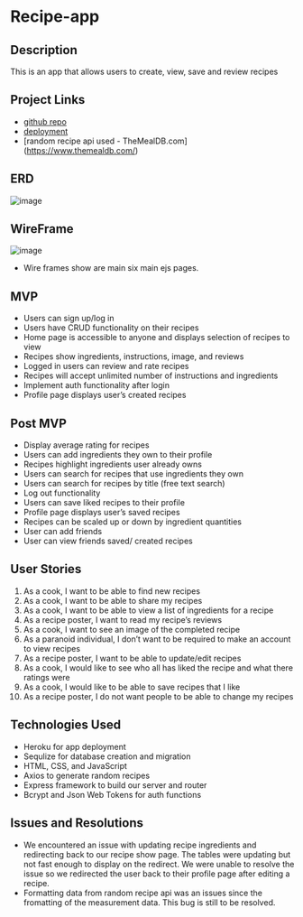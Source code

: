 # Recipe-app

## Description
This is an app that allows users to create, view, save and review recipes

## Project Links
- [github repo](https://github.com/nickl72/Recipe-app/tree/main "github repository")
- [deployment](https://nick-and-david-recipe-app.herokuapp.com/ "Recipe App")
- [random recipe api used - TheMealDB.com] (https://www.themealdb.com/)

## ERD
![image](https://i.imgur.com/DRXrNjg.jpg)

## WireFrame
![image](https://imgur.com/F4mJNGx.png)
- Wire frames show are main six main ejs pages.

## MVP
-	Users can sign up/log in 
-	Users have CRUD functionality on their recipes
-	Home page is accessible to anyone and displays selection of recipes to view
-	Recipes show ingredients, instructions, image, and reviews
-	Logged in users can review and rate recipes
-	Recipes will accept unlimited number of instructions and ingredients
-	Implement auth functionality after login
-	Profile page displays user’s created recipes

## Post MVP
-	Display average rating for recipes
-	Users can add ingredients they own to their profile
-	Recipes highlight ingredients user already owns
-	Users can search for recipes that use ingredients they own
-	Users can search for recipes by title (free text search)
-	Log out functionality
-	Users can save liked recipes to their profile
-	Profile page displays user’s saved recipes
-	Recipes can be scaled up or down by ingredient quantities
-	User can add friends
-	User can view friends saved/ created recipes

## User Stories
1.	As a cook, I want to be able to find new recipes
2.	As a cook, I want to be able to share my recipes
3.	As a cook, I want to be able to view a list of ingredients for a recipe
4.	As a recipe poster, I want to read my recipe’s reviews
5.	As a cook, I want to see an image of the completed recipe
6.	As a paranoid individual, I don’t want to be required to make an account to view recipes
7.	As a recipe poster, I want to be able to update/edit recipes
8.  As a cook, I would like to see who all has liked the recipe and what there ratings were
9.  As a cook, I would like to be able to save recipes that I like
10. As a recipe poster, I do not want people to be able to change my recipes

## Technologies Used
- Heroku for app deployment
- Sequlize for database creation and migration
- HTML, CSS, and JavaScript
- Axios to generate random recipes
- Express framework to build our server and router
- Bcrypt and Json Web Tokens for auth functions

## Issues and Resolutions
- We encountered an issue with updating recipe ingredients and redirecting back to our recipe show page. The tables were updating but not fast enough to display on the redirect. We were unable to resolve the issue so we redirected the user back to their profile page after editing a recipe. 
- Formatting data from random recipe api was an issues since the fromatting of the measurement data. This bug is still to be resolved.

